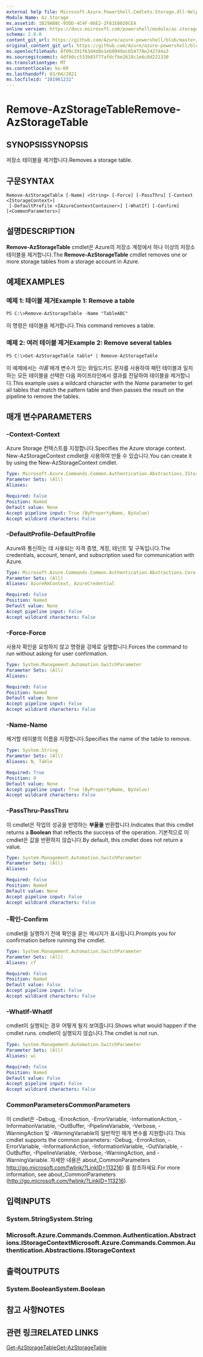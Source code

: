```yaml
---
external help file: Microsoft.Azure.PowerShell.Cmdlets.Storage.dll-Help.xml
Module Name: Az.Storage
ms.assetid: 1B29AB8C-95DD-4C4F-86E2-2F81E8020CEA
online version: https://docs.microsoft.com/powershell/module/az.storage/remove-azstoragetable
schema: 2.0.0
content_git_url: https://github.com/Azure/azure-powershell/blob/master/src/Storage/Storage.Management/help/Remove-AzStorageTable.md
original_content_git_url: https://github.com/Azure/azure-powershell/blob/master/src/Storage/Storage.Management/help/Remove-AzStorageTable.md
ms.openlocfilehash: 0f09c391f63d4d8e1eb0949acb54770e242744a3
ms.sourcegitcommit: 4dfb0cc533b83f77afdcfbe2618c1e6c8d221330
ms.translationtype: MT
ms.contentlocale: ko-KR
ms.lasthandoff: 03/04/2021
ms.locfileid: "101961232"
---
```

# <span data-ttu-id="5a803-101">Remove-AzStorageTable</span><span class="sxs-lookup"><span data-stu-id="5a803-101">Remove-AzStorageTable</span></span>

## <span data-ttu-id="5a803-102">SYNOPSIS</span><span class="sxs-lookup"><span data-stu-id="5a803-102">SYNOPSIS</span></span>
<span data-ttu-id="5a803-103">저장소 테이블을 제거합니다.</span><span class="sxs-lookup"><span data-stu-id="5a803-103">Removes a storage table.</span></span>

## <span data-ttu-id="5a803-104">구문</span><span class="sxs-lookup"><span data-stu-id="5a803-104">SYNTAX</span></span>

```
Remove-AzStorageTable [-Name] <String> [-Force] [-PassThru] [-Context <IStorageContext>]
 [-DefaultProfile <IAzureContextContainer>] [-WhatIf] [-Confirm] [<CommonParameters>]
```

## <span data-ttu-id="5a803-105">설명</span><span class="sxs-lookup"><span data-stu-id="5a803-105">DESCRIPTION</span></span>
<span data-ttu-id="5a803-106">**Remove-AzStorageTable** cmdlet은 Azure의 저장소 계정에서 하나 이상의 저장소 테이블을 제거합니다.</span><span class="sxs-lookup"><span data-stu-id="5a803-106">The **Remove-AzStorageTable** cmdlet removes one or more storage tables from a storage account in Azure.</span></span>

## <span data-ttu-id="5a803-107">예제</span><span class="sxs-lookup"><span data-stu-id="5a803-107">EXAMPLES</span></span>

### <span data-ttu-id="5a803-108">예제 1: 테이블 제거</span><span class="sxs-lookup"><span data-stu-id="5a803-108">Example 1: Remove a table</span></span>
```
PS C:\>Remove-AzStorageTable -Name "TableABC"
```

<span data-ttu-id="5a803-109">이 명령은 테이블을 제거합니다.</span><span class="sxs-lookup"><span data-stu-id="5a803-109">This command removes a table.</span></span>

### <span data-ttu-id="5a803-110">예제 2: 여러 테이블 제거</span><span class="sxs-lookup"><span data-stu-id="5a803-110">Example 2: Remove several tables</span></span>
```
PS C:\>Get-AzStorageTable table* | Remove-AzStorageTable
```

<span data-ttu-id="5a803-111">이 예제에서는 *이름* 매개 변수가 있는 와일드카드 문자를 사용하여 패턴 테이블과 일치하는 모든 테이블을 선택한 다음 파이프라인에서 결과를 전달하여 테이블을 제거합니다.</span><span class="sxs-lookup"><span data-stu-id="5a803-111">This example uses a wildcard character with the *Name* parameter to get all tables that match the pattern table and then passes the result on the pipeline to remove the tables.</span></span>

## <span data-ttu-id="5a803-112">매개 변수</span><span class="sxs-lookup"><span data-stu-id="5a803-112">PARAMETERS</span></span>

### <span data-ttu-id="5a803-113">-Context</span><span class="sxs-lookup"><span data-stu-id="5a803-113">-Context</span></span>
<span data-ttu-id="5a803-114">Azure Storage 컨텍스트를 지정합니다.</span><span class="sxs-lookup"><span data-stu-id="5a803-114">Specifies the Azure storage context.</span></span>
<span data-ttu-id="5a803-115">New-AzStorageContext cmdlet을 사용하여 만들 수 있습니다.</span><span class="sxs-lookup"><span data-stu-id="5a803-115">You can create it by using the New-AzStorageContext cmdlet.</span></span>

```yaml
Type: Microsoft.Azure.Commands.Common.Authentication.Abstractions.IStorageContext
Parameter Sets: (All)
Aliases:

Required: False
Position: Named
Default value: None
Accept pipeline input: True (ByPropertyName, ByValue)
Accept wildcard characters: False
```

### <span data-ttu-id="5a803-116">-DefaultProfile</span><span class="sxs-lookup"><span data-stu-id="5a803-116">-DefaultProfile</span></span>
<span data-ttu-id="5a803-117">Azure와 통신하는 데 사용되는 자격 증명, 계정, 테넌트 및 구독입니다.</span><span class="sxs-lookup"><span data-stu-id="5a803-117">The credentials, account, tenant, and subscription used for communication with Azure.</span></span>

```yaml
Type: Microsoft.Azure.Commands.Common.Authentication.Abstractions.Core.IAzureContextContainer
Parameter Sets: (All)
Aliases: AzureRmContext, AzureCredential

Required: False
Position: Named
Default value: None
Accept pipeline input: False
Accept wildcard characters: False
```

### <span data-ttu-id="5a803-118">-Force</span><span class="sxs-lookup"><span data-stu-id="5a803-118">-Force</span></span>
<span data-ttu-id="5a803-119">사용자 확인을 요청하지 않고 명령을 강제로 실행합니다.</span><span class="sxs-lookup"><span data-stu-id="5a803-119">Forces the command to run without asking for user confirmation.</span></span>

```yaml
Type: System.Management.Automation.SwitchParameter
Parameter Sets: (All)
Aliases:

Required: False
Position: Named
Default value: None
Accept pipeline input: False
Accept wildcard characters: False
```

### <span data-ttu-id="5a803-120">-Name</span><span class="sxs-lookup"><span data-stu-id="5a803-120">-Name</span></span>
<span data-ttu-id="5a803-121">제거할 테이블의 이름을 지정합니다.</span><span class="sxs-lookup"><span data-stu-id="5a803-121">Specifies the name of the table to remove.</span></span>

```yaml
Type: System.String
Parameter Sets: (All)
Aliases: N, Table

Required: True
Position: 0
Default value: None
Accept pipeline input: True (ByPropertyName, ByValue)
Accept wildcard characters: False
```

### <span data-ttu-id="5a803-122">-PassThru</span><span class="sxs-lookup"><span data-stu-id="5a803-122">-PassThru</span></span>
<span data-ttu-id="5a803-123">이 cmdlet은 작업의 성공을 반영하는 **부울을** 반환합니다.</span><span class="sxs-lookup"><span data-stu-id="5a803-123">Indicates that this cmdlet returns a **Boolean** that reflects the success of the operation.</span></span>
<span data-ttu-id="5a803-124">기본적으로 이 cmdlet은 값을 반환하지 않습니다.</span><span class="sxs-lookup"><span data-stu-id="5a803-124">By default, this cmdlet does not return a value.</span></span>

```yaml
Type: System.Management.Automation.SwitchParameter
Parameter Sets: (All)
Aliases:

Required: False
Position: Named
Default value: None
Accept pipeline input: False
Accept wildcard characters: False
```

### <span data-ttu-id="5a803-125">-확인</span><span class="sxs-lookup"><span data-stu-id="5a803-125">-Confirm</span></span>
<span data-ttu-id="5a803-126">cmdlet을 실행하기 전에 확인을 묻는 메시지가 표시됩니다.</span><span class="sxs-lookup"><span data-stu-id="5a803-126">Prompts you for confirmation before running the cmdlet.</span></span>

```yaml
Type: System.Management.Automation.SwitchParameter
Parameter Sets: (All)
Aliases: cf

Required: False
Position: Named
Default value: False
Accept pipeline input: False
Accept wildcard characters: False
```

### <span data-ttu-id="5a803-127">-WhatIf</span><span class="sxs-lookup"><span data-stu-id="5a803-127">-WhatIf</span></span>
<span data-ttu-id="5a803-128">cmdlet이 실행되는 경우 어떻게 될지 보여줍니다.</span><span class="sxs-lookup"><span data-stu-id="5a803-128">Shows what would happen if the cmdlet runs.</span></span>
<span data-ttu-id="5a803-129">cmdlet이 실행되지 않습니다.</span><span class="sxs-lookup"><span data-stu-id="5a803-129">The cmdlet is not run.</span></span>

```yaml
Type: System.Management.Automation.SwitchParameter
Parameter Sets: (All)
Aliases: wi

Required: False
Position: Named
Default value: False
Accept pipeline input: False
Accept wildcard characters: False
```

### <span data-ttu-id="5a803-130">CommonParameters</span><span class="sxs-lookup"><span data-stu-id="5a803-130">CommonParameters</span></span>
<span data-ttu-id="5a803-131">이 cmdlet은 -Debug, -ErrorAction, -ErrorVariable, -InformationAction, -InformationVariable, -OutBuffer, -PipelineVariable, -Verbose, -WarningAction 및 -WarningVariable의 일반적인 매개 변수를 지원합니다.</span><span class="sxs-lookup"><span data-stu-id="5a803-131">This cmdlet supports the common parameters: -Debug, -ErrorAction, -ErrorVariable, -InformationAction, -InformationVariable, -OutVariable, -OutBuffer, -PipelineVariable, -Verbose, -WarningAction, and -WarningVariable.</span></span> <span data-ttu-id="5a803-132">자세한 내용은 about_CommonParameters http://go.microsoft.com/fwlink/?LinkID=113216) 를 참조하세요.</span><span class="sxs-lookup"><span data-stu-id="5a803-132">For more information, see about_CommonParameters (http://go.microsoft.com/fwlink/?LinkID=113216).</span></span>

## <span data-ttu-id="5a803-133">입력</span><span class="sxs-lookup"><span data-stu-id="5a803-133">INPUTS</span></span>

### <span data-ttu-id="5a803-134">System.String</span><span class="sxs-lookup"><span data-stu-id="5a803-134">System.String</span></span>

### <span data-ttu-id="5a803-135">Microsoft.Azure.Commands.Common.Authentication.Abstractions.IStorageContext</span><span class="sxs-lookup"><span data-stu-id="5a803-135">Microsoft.Azure.Commands.Common.Authentication.Abstractions.IStorageContext</span></span>

## <span data-ttu-id="5a803-136">출력</span><span class="sxs-lookup"><span data-stu-id="5a803-136">OUTPUTS</span></span>

### <span data-ttu-id="5a803-137">System.Boolean</span><span class="sxs-lookup"><span data-stu-id="5a803-137">System.Boolean</span></span>

## <span data-ttu-id="5a803-138">참고 사항</span><span class="sxs-lookup"><span data-stu-id="5a803-138">NOTES</span></span>

## <span data-ttu-id="5a803-139">관련 링크</span><span class="sxs-lookup"><span data-stu-id="5a803-139">RELATED LINKS</span></span>

[<span data-ttu-id="5a803-140">Get-AzStorageTable</span><span class="sxs-lookup"><span data-stu-id="5a803-140">Get-AzStorageTable</span></span>](./Get-AzStorageTable.md)
